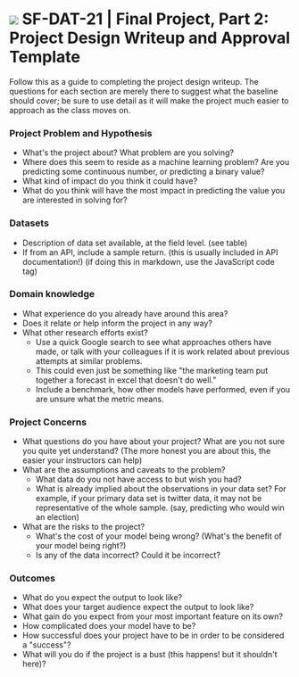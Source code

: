 # ![](https://ga-dash.s3.amazonaws.com/production/assets/logo-9f88ae6c9c3871690e33280fcf557f33.png) SF-DAT-21 | Final Project, Part 2: Project Design Writeup and Approval Template

Follow this as a guide to completing the project design writeup. The questions for each section are merely there to suggest what the baseline should cover; be sure to use detail as it will make the project much easier to approach as the class moves on.

### Project Problem and Hypothesis

- What's the project about? What problem are you solving?
- Where does this seem to reside as a machine learning problem? Are you predicting some continuous number, or predicting a binary value?
- What kind of impact do you think it could have?
- What do you think will have the most impact in predicting the value you are interested in solving for?

### Datasets

- Description of data set available, at the field level.  (see table)
- If from an API, include a sample return.  (this is usually included in API documentation!) (if doing this in markdown, use the JavaScript code tag)

### Domain knowledge

- What experience do you already have around this area?
- Does it relate or help inform the project in any way?
- What other research efforts exist?
    - Use a quick Google search to see what approaches others have made, or talk with your colleagues if it is work related about previous attempts at similar problems.
    - This could even just be something like "the marketing team put together a forecast in excel that doesn't do well."
    - Include a benchmark, how other models have performed, even if you are unsure what the metric means.

### Project Concerns

- What questions do you have about your project?  What are you not sure you quite yet understand?  (The more honest you are about this, the easier your instructors can help)
- What are the assumptions and caveats to the problem?
    - What data do you not have access to but wish you had?
    - What is already implied about the observations in your data set?  For example, if your primary data set is twitter data, it may not be representative of the whole sample.  (say, predicting who would win an election)
- What are the risks to the project?
    - What's the cost of your model being wrong?  (What's the benefit of your model being right?)
    - Is any of the data incorrect? Could it be incorrect?

### Outcomes

- What do you expect the output to look like?
- What does your target audience expect the output to look like?
- What gain do you expect from your most important feature on its own?
- How complicated does your model have to be?
- How successful does your project have to be in order to be considered a "success"?
- What will you do if the project is a bust (this happens! but it shouldn't here)?

